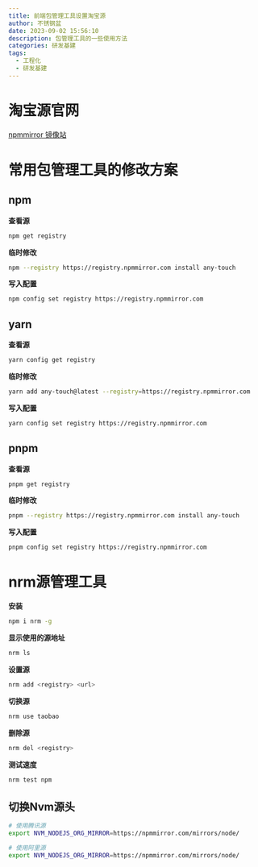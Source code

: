 ```yaml
---
title: 前端包管理工具设置淘宝源
author: 不锈钢盆
date: 2023-09-02 15:56:10
description: 包管理工具的一些使用方法
categories: 研发基建
tags:
  - 工程化
  - 研发基建
---
```


# 淘宝源官网

[npmmirror 镜像站](http://www.npmmirror.com/?spm=a1z389.11499242.0.0.65452413JRqluJ&utm_content=g_1000297192)

# 常用包管理工具的修改方案

## npm

**查看源**

```bash
npm get registry 
```

**临时修改**

```bash
npm --registry https://registry.npmmirror.com install any-touch
```

**写入配置**

```bash
npm config set registry https://registry.npmmirror.com
```

## yarn

**查看源**

```bash
yarn config get registry
```

**临时修改**

```bash
yarn add any-touch@latest --registry=https://registry.npmmirror.com
```

**写入配置**

```bash
yarn config set registry https://registry.npmmirror.com
```

## pnpm

**查看源**

```bash
pnpm get registry 
```

**临时修改**

```bash
pnpm --registry https://registry.npmmirror.com install any-touch
```

**写入配置**

```bash
pnpm config set registry https://registry.npmmirror.com
```

# nrm源管理工具

**安装**

```bash
npm i nrm -g
```

**显示使用的源地址**

```bash
nrm ls
```

**设置源**

```bash
nrm add <registry> <url>
```

**切换源**

```bash
nrm use taobao
```

**删除源**

```bash
nrm del <registry>
```

**测试速度**

```bash
nrm test npm
```

## 切换Nvm源头

```bash
# 使用腾讯源
export NVM_NODEJS_ORG_MIRROR=https://npmmirror.com/mirrors/node/

# 使用阿里源
export NVM_NODEJS_ORG_MIRROR=https://npmmirror.com/mirrors/node/
```
